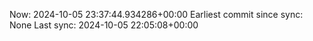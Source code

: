 Now: 2024-10-05 23:37:44.934286+00:00 Earliest commit since sync: None Last sync: 2024-10-05 22:05:08+00:00
